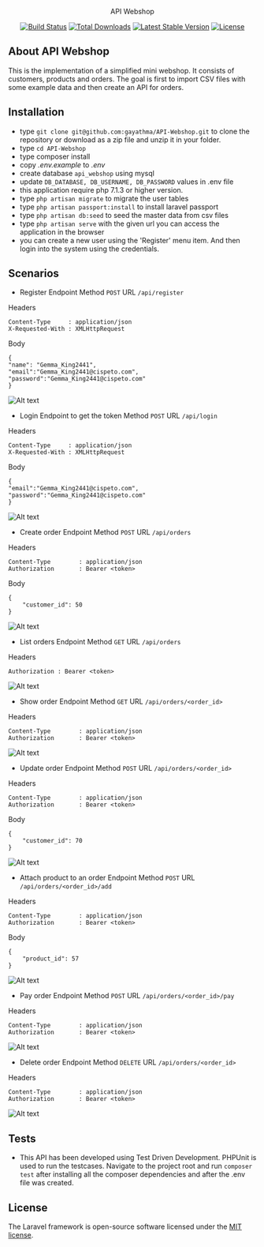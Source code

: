 <p align="center">API Webshop</p>

<p align="center">
<a href="https://travis-ci.org/laravel/framework"><img src="https://travis-ci.org/laravel/framework.svg" alt="Build Status"></a>
<a href="https://packagist.org/packages/laravel/framework"><img src="https://poser.pugx.org/laravel/framework/d/total.svg" alt="Total Downloads"></a>
<a href="https://packagist.org/packages/laravel/framework"><img src="https://poser.pugx.org/laravel/framework/v/stable.svg" alt="Latest Stable Version"></a>
<a href="https://packagist.org/packages/laravel/framework"><img src="https://poser.pugx.org/laravel/framework/license.svg" alt="License"></a>
</p>

## About API Webshop

This is the implementation of a simplified mini webshop. It consists of customers, products and orders. The goal is first to import CSV files with some example data and then create an API for orders.

## Installation

* type `git clone git@github.com:gayathma/API-Webshop.git` to clone the repository or download as a zip file and unzip it in your folder.  
* type `cd API-Webshop`
* type composer install
* copy *.env.example* to *.env*
* create database `api_webshop` using mysql 
* update `DB_DATABASE, DB_USERNAME, DB_PASSWORD` values in .env file
* this application require php 7.1.3 or higher version.
* type `php artisan migrate` to migrate the user tables
* type `php artisan passport:install` to install laravel passport 
* type `php artisan db:seed` to seed the master data from csv files
* type `php artisan serve` with the given url you can access the application in the browser
* you can create a new user using the 'Register' menu item. And then login into the system using the credentials.

## Scenarios
* Register Endpoint
Method `POST` URL `/api/register`

Headers
```
Content-Type     : application/json
X-Requested-With : XMLHttpRequest
```
Body
```
{
"name": "Gemma_King2441",
"email":"Gemma_King2441@cispeto.com",
"password":"Gemma_King2441@cispeto.com"
}
```
![Alt text](/screenshots/register.png?raw=true "Register Endpoint")

* Login Endpoint to get the token
Method `POST` URL `/api/login`

Headers
```
Content-Type     : application/json
X-Requested-With : XMLHttpRequest
```
Body
```
{
"email":"Gemma_King2441@cispeto.com",
"password":"Gemma_King2441@cispeto.com"
}
```
![Alt text](/screenshots/login.png?raw=true "Login Endpoint")

* Create order Endpoint
Method `POST` URL `/api/orders`

Headers
```
Content-Type        : application/json
Authorization       : Bearer <token>
```
Body
```
{
	"customer_id": 50
}
```
![Alt text](/screenshots/create.png?raw=true "Create Order Endpoint")

* List orders Endpoint
Method `GET` URL `/api/orders`

Headers
```
Authorization : Bearer <token>
```
![Alt text](/screenshots/list.png?raw=true "List Orders Endpoint")


* Show order Endpoint
Method `GET` URL `/api/orders/<order_id>`

Headers
```
Content-Type        : application/json
Authorization       : Bearer <token>
```
![Alt text](/screenshots/show.png?raw=true "Show Order Endpoint")

* Update order Endpoint
Method `POST` URL `/api/orders/<order_id>`

Headers
```
Content-Type        : application/json
Authorization       : Bearer <token>
```
Body
```
{
	"customer_id": 70
}
```
![Alt text](/screenshots/update.png?raw=true "Update Order Endpoint")

* Attach product to an order Endpoint
Method `POST` URL `/api/orders/<order_id>/add`

Headers
```
Content-Type        : application/json
Authorization       : Bearer <token>
```
Body
```
{
	"product_id": 57
}
```
![Alt text](/screenshots/attach.png?raw=true "Attach Product to an Order Endpoint")

* Pay order Endpoint
Method `POST` URL `/api/orders/<order_id>/pay`

Headers
```
Content-Type        : application/json
Authorization       : Bearer <token>
```
![Alt text](/screenshots/pay.png?raw=true "Pay Order Endpoint")

* Delete order Endpoint
Method `DELETE` URL `/api/orders/<order_id>`

Headers
```
Content-Type        : application/json
Authorization       : Bearer <token>
```
![Alt text](/screenshots/delete.png?raw=true "Delete Order Endpoint")

## Tests

* This API has been developed using Test Driven Development. PHPUnit is used to run the testcases. Navigate to the project root and run `composer test` after installing all the composer dependencies and after the .env file was created.

## License

The Laravel framework is open-source software licensed under the [MIT license](https://opensource.org/licenses/MIT).
